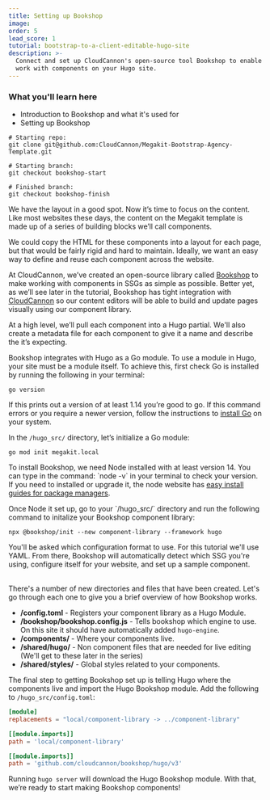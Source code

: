 ```yaml
---
title: Setting up Bookshop
image: 
order: 5
lead_score: 1
tutorial: bootstrap-to-a-client-editable-hugo-site
description: >-
  Connect and set up CloudCannon's open-source tool Bookshop to enable you to
  work with components on your Hugo site.
---
```

### What you'll learn here

* Introduction to Bookshop and what it's used for
* Setting up Bookshop

```shell
# Starting repo:
git clone git@github.com:CloudCannon/Megakit-Bootstrap-Agency-Template.git

# Starting branch:
git checkout bookshop-start

# Finished branch:
git checkout bookshop-finish
```

We have the layout in a good spot. Now it’s time to focus on the content. Like most websites these days, the content on the Megakit template is made up of a series of building blocks we’ll call components.

We could copy the HTML for these components into a layout for each page, but that would be fairly rigid and hard to maintain. Ideally, we want an easy way to define and reuse each component across the website.

At CloudCannon, we’ve created an open-source library called [Bookshop](https://github.com/CloudCannon/bookshop) to make working with components in SSGs as simple as possible. Better yet, as we’ll see later in the tutorial, Bookshop has tight integration with [CloudCannon](https://cloudcannon.com/) so our content editors will be able to build and update pages visually using our component library.

At a high level, we’ll pull each component into a Hugo partial. We'll also create a metadata file for each component to give it a name and describe the it’s expecting.

Bookshop integrates with Hugo as a Go module. To use a module in Hugo, your site must be a module itself. To achieve this, first check Go is installed by running the following in your terminal:

```shell
go version
```

If this prints out a version of at least 1.14 you’re good to go. If this command errors or you require a newer version, follow the instructions to [install Go](https://go.dev/doc/install) on your system.

In the `/hugo_src/` directory, let’s initialize a Go module:

```shell
go mod init megakit.local
```

To install Bookshop, we need Node installed with at least version 14. You can type in the command: \`node -v\` in your terminal to check your version. If you need to installed or upgrade it, the node website has [easy install guides for package managers](https://nodejs.org/en/download/package-manager/).

Once Node it set up, go to your \`/hugo\_src/\` directory and run the following command to initalize your Bookshop component library:

```shell
npx @bookshop/init --new component-library --framework hugo
```

You'll be asked which configuration format to use. For this tutorial we'll use YAML. From there, Bookshop will automatically detect which SSG you're using, configure itself for your website, and set up a sample component.<br>&nbsp;

There's a number of new directories and files that have been created. Let's go through each one to give you a brief overview of how Bookshop works.

* **/config.toml** - Registers your component library as a Hugo Module.
* **/bookshop/bookshop.config.js** - Tells bookshop which engine to use. On this site it should have automatically added `hugo-engine`.
* **/components/** - Where your components live.
* **/shared/hugo/** - Non component files that are needed for live editing (We'll get to these later in the series)
* **/shared/styles/** - Global styles related to your components.

The final step to getting Bookshop set up is telling Hugo where the components live and import the Hugo Bookshop module. Add the following to `/hugo_src/config.toml`\:

```toml
[module]
replacements = "local/component-library -> ../component-library"

[[module.imports]]
path = 'local/component-library'

[[module.imports]]
path = 'github.com/cloudcannon/bookshop/hugo/v3'
```

Running `hugo server` will download the Hugo Bookshop module. With that, we’re ready to start making Bookshop components\!


